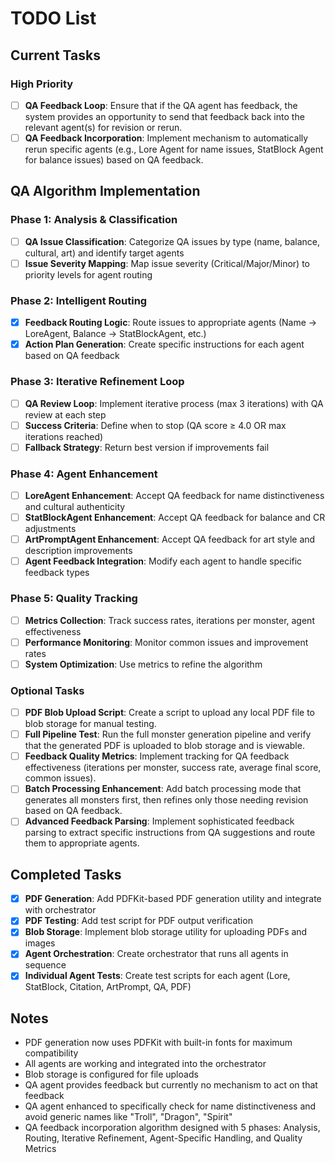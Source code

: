 # TODO List

## Current Tasks

### High Priority
- [ ] **QA Feedback Loop**: Ensure that if the QA agent has feedback, the system provides an opportunity to send that feedback back into the relevant agent(s) for revision or rerun.
- [ ] **QA Feedback Incorporation**: Implement mechanism to automatically rerun specific agents (e.g., Lore Agent for name issues, StatBlock Agent for balance issues) based on QA feedback.
## QA Algorithm Implementation

### Phase 1: Analysis & Classification
- [ ] **QA Issue Classification**: Categorize QA issues by type (name, balance, cultural, art) and identify target agents
- [ ] **Issue Severity Mapping**: Map issue severity (Critical/Major/Minor) to priority levels for agent routing

### Phase 2: Intelligent Routing
- [x] **Feedback Routing Logic**: Route issues to appropriate agents (Name → LoreAgent, Balance → StatBlockAgent, etc.)
- [x] **Action Plan Generation**: Create specific instructions for each agent based on QA feedback

### Phase 3: Iterative Refinement Loop
- [ ] **QA Review Loop**: Implement iterative process (max 3 iterations) with QA review at each step
- [ ] **Success Criteria**: Define when to stop (QA score ≥ 4.0 OR max iterations reached)
- [ ] **Fallback Strategy**: Return best version if improvements fail

### Phase 4: Agent Enhancement
- [ ] **LoreAgent Enhancement**: Accept QA feedback for name distinctiveness and cultural authenticity
- [ ] **StatBlockAgent Enhancement**: Accept QA feedback for balance and CR adjustments
- [ ] **ArtPromptAgent Enhancement**: Accept QA feedback for art style and description improvements
- [ ] **Agent Feedback Integration**: Modify each agent to handle specific feedback types

### Phase 5: Quality Tracking
- [ ] **Metrics Collection**: Track success rates, iterations per monster, agent effectiveness
- [ ] **Performance Monitoring**: Monitor common issues and improvement rates
- [ ] **System Optimization**: Use metrics to refine the algorithm

### Optional Tasks
- [ ] **PDF Blob Upload Script**: Create a script to upload any local PDF file to blob storage for manual testing.
- [ ] **Full Pipeline Test**: Run the full monster generation pipeline and verify that the generated PDF is uploaded to blob storage and is viewable.
- [ ] **Feedback Quality Metrics**: Implement tracking for QA feedback effectiveness (iterations per monster, success rate, average final score, common issues).
- [ ] **Batch Processing Enhancement**: Add batch processing mode that generates all monsters first, then refines only those needing revision based on QA feedback.
- [ ] **Advanced Feedback Parsing**: Implement sophisticated feedback parsing to extract specific instructions from QA suggestions and route them to appropriate agents.

## Completed Tasks
- [x] **PDF Generation**: Add PDFKit-based PDF generation utility and integrate with orchestrator
- [x] **PDF Testing**: Add test script for PDF output verification
- [x] **Blob Storage**: Implement blob storage utility for uploading PDFs and images
- [x] **Agent Orchestration**: Create orchestrator that runs all agents in sequence
- [x] **Individual Agent Tests**: Create test scripts for each agent (Lore, StatBlock, Citation, ArtPrompt, QA, PDF)

## Notes
- PDF generation now uses PDFKit with built-in fonts for maximum compatibility
- All agents are working and integrated into the orchestrator
- Blob storage is configured for file uploads
- QA agent provides feedback but currently no mechanism to act on that feedback
- QA agent enhanced to specifically check for name distinctiveness and avoid generic names like "Troll", "Dragon", "Spirit"
- QA feedback incorporation algorithm designed with 5 phases: Analysis, Routing, Iterative Refinement, Agent-Specific Handling, and Quality Metrics 